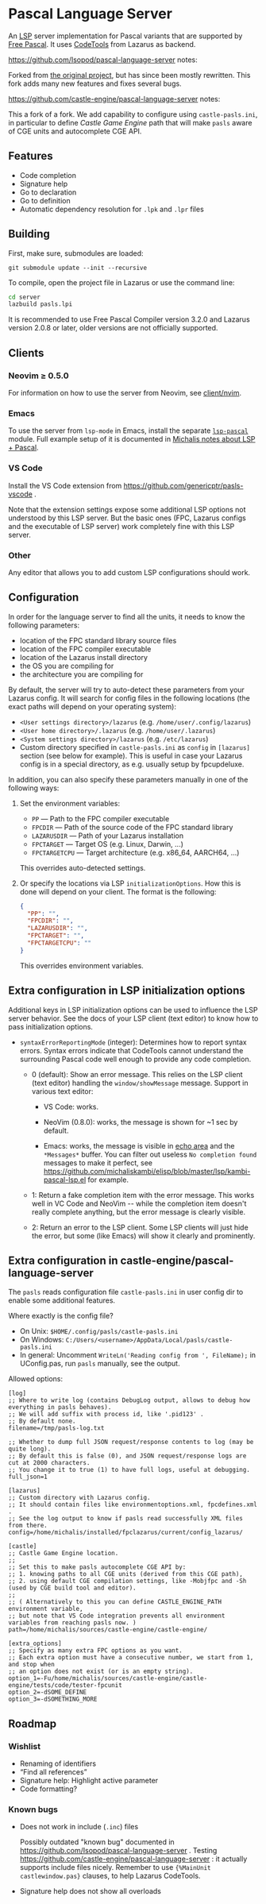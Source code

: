 # Pascal Language Server

An [LSP](https://microsoft.github.io/language-server-protocol/) server
implementation for Pascal variants that are supported by [Free
Pascal](https://www.freepascal.org/). It uses
[CodeTools](https://wiki.lazarus.freepascal.org/Codetools) from Lazarus as
backend.

https://github.com/Isopod/pascal-language-server notes:

Forked from [the original
project](https://github.com/arjanadriaanse/pascal-language-server), but has
since been mostly rewritten. This fork adds many new features and fixes several
bugs.

https://github.com/castle-engine/pascal-language-server notes:

This a fork of a fork. We add capability to configure using `castle-pasls.ini`, in particular to define _Castle Game Engine_ path that will make `pasls` aware of CGE units and autocomplete CGE API.

## Features

- Code completion
- Signature help
- Go to declaration
- Go to definition
- Automatic dependency resolution for `.lpk` and `.lpr` files

## Building

First, make sure, submodules are loaded:
```
git submodule update --init --recursive
```

To compile, open the project file in Lazarus or use the command line:

```sh
cd server
lazbuild pasls.lpi
```

It is recommended to use Free Pascal Compiler version 3.2.0 and Lazarus version
2.0.8 or later, older versions are not officially supported.

## Clients

### Neovim ≥ 0.5.0

For information on how to use the server from Neovim, see [client/nvim](client/nvim).

### Emacs

To use the server from `lsp-mode` in Emacs, install the separate
[`lsp-pascal`](https://github.com/arjanadriaanse/lsp-pascal) module.
Full example setup of it is documented in [Michalis notes about LSP + Pascal](https://github.com/michaliskambi/elisp/tree/master/lsp).

### VS Code

Install the VS Code extension from https://github.com/genericptr/pasls-vscode .

Note that the extension settings expose some additional LSP options not understood by this LSP server. But the basic ones (FPC, Lazarus configs and the executable of LSP server) work completely fine with this LSP server.

### Other
Any editor that allows you to add custom LSP configurations should work.

## Configuration

In order for the language server to find all the units, it needs to know the
following parameters:

- location of the FPC standard library source files
- location of the FPC compiler executable
- location of the Lazarus install directory
- the OS you are compiling for
- the architecture you are compiling for

By default, the server will try to auto-detect these parameters from your
Lazarus config. It will search for config files in the following locations (the
exact paths will depend on your operating system):

- `<User settings directory>/lazarus` (e.g. `/home/user/.config/lazarus`)
- `<User home directory>/.lazarus` (e.g. `/home/user/.lazarus`)
- `<System settings directory>/lazarus` (e.g. `/etc/lazarus`)
- Custom directory specified in `castle-pasls.ini` as `config` in `[lazarus]` section (see below for example). This is useful in case your Lazarus config is in a special directory, as e.g. usually setup by fpcupdeluxe.

In addition, you can also specify these parameters manually in one of the
following ways:

1. Set the environment variables:

   - `PP` — Path to the FPC compiler executable
   - `FPCDIR` — Path of the source code of the FPC standard library
   - `LAZARUSDIR` — Path of your Lazarus installation
   - `FPCTARGET` — Target OS (e.g. Linux, Darwin, ...)
   - `FPCTARGETCPU` — Target architecture (e.g. x86_64, AARCH64, ...)

   This overrides auto-detected settings.

2. Or specify the locations via LSP `initializationOptions`. How this is done
   will depend on your client. The format is the following:
   ```json
   {
     "PP": "",
     "FPCDIR": "",
     "LAZARUSDIR": "",
     "FPCTARGET": "",
     "FPCTARGETCPU": ""
   }
   ```

   This overrides environment variables.

## Extra configuration in LSP initialization options

Additional keys in LSP initialization options can be used to influence the LSP server behavior. See the docs of your LSP client (text editor) to know how to pass initialization options.

- `syntaxErrorReportingMode` (integer): Determines how to report syntax errors. Syntax errors indicate that CodeTools cannot understand the surrounding Pascal code well enough to provide any code completion.

    - 0 (default): Show an error message. This relies on the LSP client (text editor) handling the `window/showMessage` message. Support in various text editor:

        - VS Code: works.

        - NeoVim (0.8.0): works, the message is shown for ~1 sec by default.

        - Emacs: works, the message is visible in [echo area](https://www.emacswiki.org/emacs/EchoArea) and the `*Messages*` buffer. You can filter out useless `No completion found` messages to make it perfect, see https://github.com/michaliskambi/elisp/blob/master/lsp/kambi-pascal-lsp.el for example.

    - 1: Return a fake completion item with the error message. This works well in VC Code and NeoVim -- while the completion item doesn't really complete anything, but the error message is clearly visible.

    - 2: Return an error to the LSP client. Some LSP clients will just hide the error, but some (like Emacs) will show it clearly and prominently.

## Extra configuration in castle-engine/pascal-language-server

The `pasls` reads configuration file `castle-pasls.ini` in user config dir to enable some additional features.

Where exactly is the config file?

- On Unix: `$HOME/.config/pasls/castle-pasls.ini`
- On Windows: `C:/Users/<username>/AppData/Local/pasls/castle-pasls.ini`
- In general: Uncomment `WriteLn('Reading config from ', FileName);` in UConfig.pas, run `pasls` manually, see the output.

Allowed options:

```
[log]
;; Where to write log (contains DebugLog output, allows to debug how everything in pasls behaves).
;; We will add suffix with process id, like '.pid123' .
;; By default none.
filename=/tmp/pasls-log.txt

;; Whether to dump full JSON request/response contents to log (may be quite long).
;; By default this is false (0), and JSON request/response logs are cut at 2000 characters.
;; You change it to true (1) to have full logs, useful at debugging.
full_json=1

[lazarus]
;; Custom directory with Lazarus config.
;; It should contain files like environmentoptions.xml, fpcdefines.xml .
;; See the log output to know if pasls read successfully XML files from there.
config=/home/michalis/installed/fpclazarus/current/config_lazarus/

[castle]
;; Castle Game Engine location.
;;
;; Set this to make pasls autocomplete CGE API by:
;; 1. knowing paths to all CGE units (derived from this CGE path),
;; 2. using default CGE compilation settings, like -Mobjfpc and -Sh (used by CGE build tool and editor).
;;
;; ( Alternatively to this you can define CASTLE_ENGINE_PATH environment variable,
;; but note that VS Code integration prevents all environment variables from reaching pasls now. )
path=/home/michalis/sources/castle-engine/castle-engine/

[extra_options]
;; Specify as many extra FPC options as you want.
;; Each extra option must have a consecutive number, we start from 1, and stop when
;; an option does not exist (or is an empty string).
option_1=-Fu/home/michalis/sources/castle-engine/castle-engine/tests/code/tester-fpcunit
option_2=-dSOME_DEFINE
option_3=-dSOMETHING_MORE
```

## Roadmap

### Wishlist

- Renaming of identifiers
- “Find all references”
- Signature help: Highlight active parameter
- Code formatting?

### Known bugs

- Does not work in include (`.inc`) files

    Possibly outdated "known bug" documented in https://github.com/Isopod/pascal-language-server .
    Testing https://github.com/castle-engine/pascal-language-server : it actually supports include files nicely.
    Remember to use `{%MainUnit castlewindow.pas}` clauses, to help Lazarus CodeTools.

- Signature help does not show all overloads
